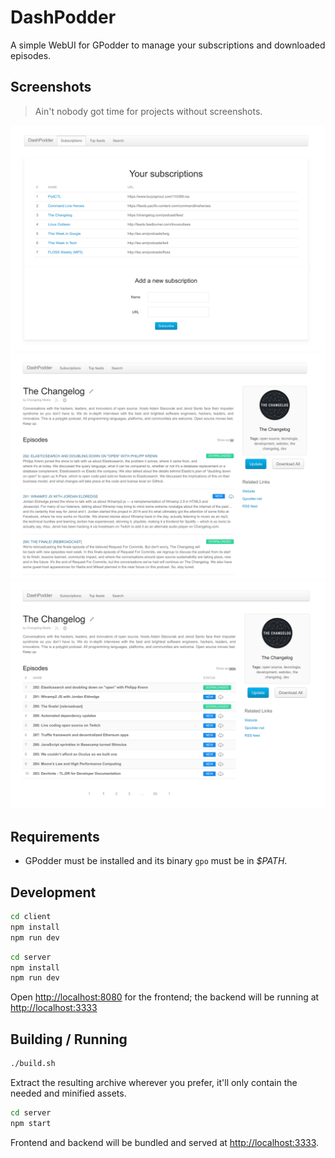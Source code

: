 # DashPodder

A simple WebUI for GPodder to manage your subscriptions and downloaded episodes.

## Screenshots

> Ain't nobody got time for projects without screenshots.

![Your Subscriptions](https://raw.githubusercontent.com/nmaggioni/DashPodder/master/_docs/subscriptions.png)
![Feed Details - list view](https://raw.githubusercontent.com/nmaggioni/DashPodder/master/_docs/feedinfo_list.png)
![Feed Details - table view](https://raw.githubusercontent.com/nmaggioni/DashPodder/master/_docs/feedinfo_table.png)

## Requirements

+ GPodder must be installed and its binary `gpo` must be in _$PATH_.

## Development

```bash
cd client
npm install
npm run dev
```
```bash
cd server
npm install
npm run dev
```

Open [http://localhost:8080](http://localhost:8080) for the frontend; the backend will be running at [http://localhost:3333](http://localhost:3333)

## Building / Running

```bash
./build.sh
```

Extract the resulting archive wherever you prefer, it'll only contain the needed and minified assets.

```bash
cd server
npm start
```

Frontend and backend will be bundled and served at [http://localhost:3333](http://localhost:3333).

